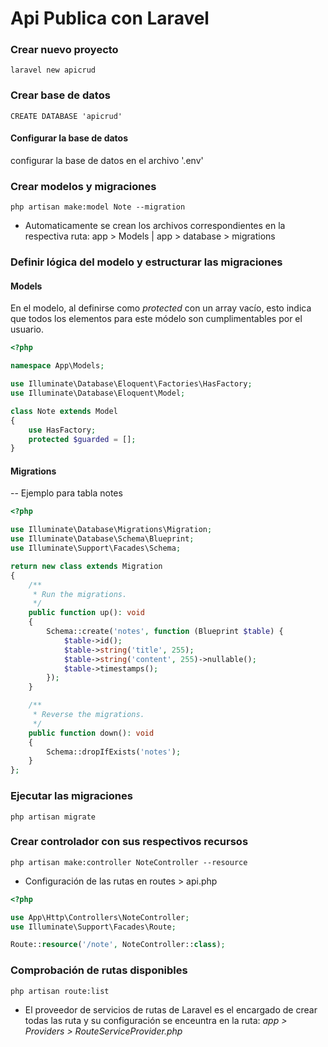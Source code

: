 # Api Publica con Laravel

### Crear nuevo proyecto

```shell
laravel new apicrud
```

### Crear base de datos

```mysql
CREATE DATABASE 'apicrud'
```

#### Configurar la base de datos

configurar la base de datos en el archivo '.env'

### Crear modelos y migraciones

```shell
php artisan make:model Note --migration
```

-   Automaticamente se crean los archivos correspondientes en la respectiva ruta: app > Models | app > database > migrations

### Definir lógica del modelo y estructurar las migraciones

#### Models

En el modelo, al definirse como _protected_ con un array vacío, esto indica que todos los elementos para este módelo son cumplimentables por el usuario.

```php
<?php

namespace App\Models;

use Illuminate\Database\Eloquent\Factories\HasFactory;
use Illuminate\Database\Eloquent\Model;

class Note extends Model
{
    use HasFactory;
    protected $guarded = [];
}

```

#### Migrations

-- Ejemplo para tabla notes

```php
<?php

use Illuminate\Database\Migrations\Migration;
use Illuminate\Database\Schema\Blueprint;
use Illuminate\Support\Facades\Schema;

return new class extends Migration
{
    /**
     * Run the migrations.
     */
    public function up(): void
    {
        Schema::create('notes', function (Blueprint $table) {
            $table->id();
            $table->string('title', 255);
            $table->string('content', 255)->nullable();
            $table->timestamps();
        });
    }

    /**
     * Reverse the migrations.
     */
    public function down(): void
    {
        Schema::dropIfExists('notes');
    }
};

```

### Ejecutar las migraciones

```shell
php artisan migrate
```

### Crear controlador con sus respectivos recursos

```shell
php artisan make:controller NoteController --resource
```

-   Configuración de las rutas en routes > api.php

```php
<?php

use App\Http\Controllers\NoteController;
use Illuminate\Support\Facades\Route;

Route::resource('/note', NoteController::class);
```

### Comprobación de rutas disponibles

```shell
php artisan route:list
```

-   El proveedor de servicios de rutas de Laravel es el encargado de crear todas las ruta y su configuración se enceuntra en la ruta: _app > Providers > RouteServiceProvider.php_
